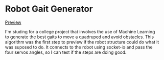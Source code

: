 # Robot Gait Generator

[Preview](https://lfsousa.github.io/robot-gait-generator "Preview the code in GitHub")

I'm studing for a college project that involves the use of Machine Learning to generate the best gaits to move a quadruped and avoid obstacles. 
This algorithm was the first step to preview if the robot structure could do what it was suposed to do. It connects to the robot using socket-io and pass the four servos angles, so I can test if the steps are doing good.